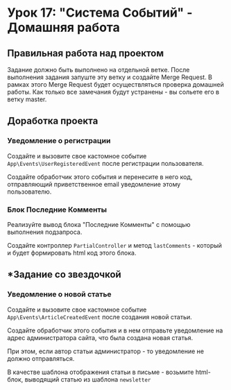 # Урок 17: "Система Событий" - Домашняя работа

## Правильная работа над проектом

Задание должно быть выполнено на отдельной ветке. После выполнения задания запуште эту ветку и создайте Merge Request. В рамках этого Merge Request будет осуществляться проверка домашней работы. Как только все замечания будут устранены - вы сольете его в ветку master.

## Доработка проекта

### Уведомление о регистрации
Создайте и вызовите свое кастомное событие `App\Events\UserRegisteredEvent` после регистрации пользователя.

Создайте обработчик этого события и перенесите в него код, отправляющий приветственное email уведомление этому пользователю.

### Блок Последние Комменты
Реализуйте вывод блока "Последние Комменты" с помощью выполнения подзапроса.

Создайте контроллер `PartialController` и метод `lastComments` - который и будет формировать html код этого блока.

## *Задание со звездочкой

### Уведомление о новой статье
Создайте и вызовите свое кастомное событие `App\Events\ArticleCreatedEvent` после создания новой статьи.

Создайте обработчик этого события и в нем отправьте уведомление на адрес администратора сайта, что была создана новая статья.

При этом, если автор статьи администратор - то уведомление не должно отправляться.

В качестве шаблона отображения статьи в письме - возьмите html-блок, выводящий статью из шаблона `newsletter`
